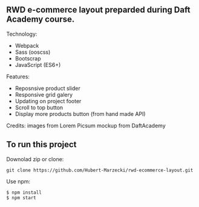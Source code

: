 ## RWD e-commerce layout preparded during Daft Academy course. 

Technology:
- Webpack
- Sass (ooscss)
- Bootscrap
- JavaScript (ES6+)

Features:
- Reposnsive product slider
- Responsive grid galery
- Updating on project footer
- Scroll to top button
- Display more products button (from hand made API)


Credits:
images from Lorem Picsum
mockup from DaftAcademy

## To run this project

Downolad zip or clone: 
```
git clone https://github.com/Hubert-Marzecki/rwd-ecommerce-layout.git
```
Use npm:
```
$ npm install
$ npm start
```
